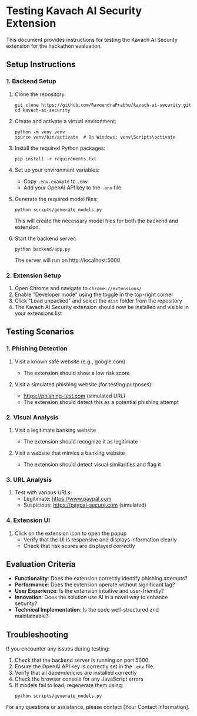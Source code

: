 # Testing Kavach AI Security Extension

This document provides instructions for testing the Kavach AI Security extension for the hackathon evaluation.

## Setup Instructions

### 1. Backend Setup

1. Clone the repository:
   ```
   git clone https://github.com/RaveendraPrabhu/kavach-ai-security.git
   cd kavach-ai-security
   ```

2. Create and activate a virtual environment:
   ```
   python -m venv venv
   source venv/bin/activate  # On Windows: venv\Scripts\activate
   ```

3. Install the required Python packages:
   ```
   pip install -r requirements.txt
   ```

4. Set up your environment variables:
   - Copy `.env.example` to `.env`
   - Add your OpenAI API key to the `.env` file

5. Generate the required model files:
   ```
   python scripts/generate_models.py
   ```
   This will create the necessary model files for both the backend and extension.

6. Start the backend server:
   ```
   python backend/app.py
   ```
   The server will run on http://localhost:5000

### 2. Extension Setup

1. Open Chrome and navigate to `chrome://extensions/`
2. Enable "Developer mode" using the toggle in the top-right corner
3. Click "Load unpacked" and select the `dist` folder from the repository
4. The Kavach AI Security extension should now be installed and visible in your extensions list

## Testing Scenarios

### 1. Phishing Detection

1. Visit a known safe website (e.g., google.com)
   - The extension should show a low risk score

2. Visit a simulated phishing website (for testing purposes):
   - https://phishing-test.com (simulated URL)
   - The extension should detect this as a potential phishing attempt

### 2. Visual Analysis

1. Visit a legitimate banking website
   - The extension should recognize it as legitimate

2. Visit a website that mimics a banking website
   - The extension should detect visual similarities and flag it

### 3. URL Analysis

1. Test with various URLs:
   - Legitimate: https://www.paypal.com
   - Suspicious: https://paypal-secure.com (simulated)

### 4. Extension UI

1. Click on the extension icon to open the popup
   - Verify that the UI is responsive and displays information clearly
   - Check that risk scores are displayed correctly

## Evaluation Criteria

- **Functionality**: Does the extension correctly identify phishing attempts?
- **Performance**: Does the extension operate without significant lag?
- **User Experience**: Is the extension intuitive and user-friendly?
- **Innovation**: Does the solution use AI in a novel way to enhance security?
- **Technical Implementation**: Is the code well-structured and maintainable?

## Troubleshooting

If you encounter any issues during testing:

1. Check that the backend server is running on port 5000
2. Ensure the OpenAI API key is correctly set in the `.env` file
3. Verify that all dependencies are installed correctly
4. Check the browser console for any JavaScript errors
5. If models fail to load, regenerate them using:
   ```
   python scripts/generate_models.py
   ```

For any questions or assistance, please contact [Your Contact Information]. 